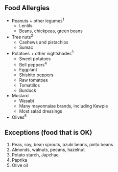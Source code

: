 ## Food Allergies

- Peanuts + other legumes<sup>1</sup>
  - Lentils
  - Beans, chickpeas, green beans
- Tree nuts<sup>2</sup>
  - Cashews and pistachios
  - Sumac
- Potatoes + other nightshades<sup>3</sup>
  - Sweet potatoes
  - Bell peppers<sup>4</sup>
  - Eggplant
  - Shishito peppers
  - Raw tomatoes
  - Tomatillos
  - Burdock
- Mustard
  - Wasabi
  - Many mayonnaise brands, including Kewpie
  - Most salad dressings
- Olives<sup>5</sup>

## Exceptions (food that is OK)

1. Peas, soy, bean sprouts, azuki beans, pinto beans
2. Almonds, walnuts, pecans, hazelnut
3. Potato starch, Japchae
4. Paprika
5. Olive oil
